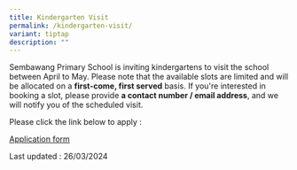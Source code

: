 ```yaml
---
title: Kindergarten Visit
permalink: /kindergarten-visit/
variant: tiptap
description: ""
---
```

<p>Sembawang Primary School is inviting kindergartens to visit the school
between April to May. Please note that the available slots are limited
and will be allocated on a <strong>first-come, first served</strong>&nbsp;basis.
If you're interested in booking a slot, please provide <strong>a contact number / email address</strong>,
and we will notify you of the scheduled visit.&nbsp;</p>
<p></p>
<p>Please click the link below to apply :</p>
<p><a href="https://forms.gle/hBQe4AwugD2gFNuZ9" rel="noopener noreferrer nofollow" target="_blank">Application form</a>
</p>
<p></p>
<p>Last updated : 26/03/2024</p>